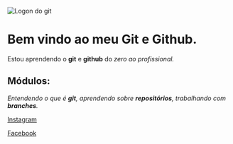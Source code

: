 ![Logon do git](https://metodoprogramar.com.br/wp-content/webp-express/webp-images/uploads/2020/06/Git-e-GitHub.png.webp)
# Bem vindo ao meu Git e Github.
Estou aprendendo o **git** e **github** do _zero ao profissional._

## Módulos:
_Entendendo o que é **git**, aprendendo sobre **repositórios**, trabalhando com **branches**._

[Instagram](https://www.instagram.com/kelvimtairan/)

[Facebook](https://www.facebook.com/profile.php?id=100008374305084)
